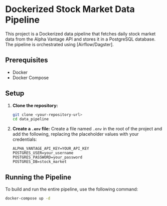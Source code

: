 # Dockerized Stock Market Data Pipeline

This project is a Dockerized data pipeline that fetches daily stock market data from the Alpha Vantage API and stores it in a PostgreSQL database. The pipeline is orchestrated using [Airflow/Dagster].

## Prerequisites

- Docker
- Docker Compose

## Setup

1.  **Clone the repository:**
    ```bash
    git clone <your-repository-url>
    cd data_pipeline
    ```

2.  **Create a `.env` file:**
    Create a file named `.env` in the root of the project and add the following, replacing the placeholder values with your credentials:
    ```
    ALPHA_VANTAGE_API_KEY=YOUR_API_KEY
    POSTGRES_USER=your_username
    POSTGRES_PASSWORD=your_password
    POSTGRES_DB=stock_market
    ```

## Running the Pipeline

To build and run the entire pipeline, use the following command:

```bash
docker-compose up -d